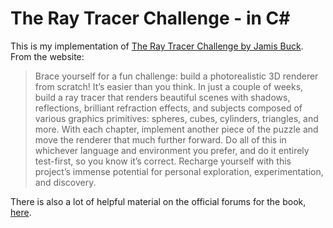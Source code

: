 # The Ray Tracer Challenge - in C\# #

This is my implementation of [The Ray Tracer Challenge by Jamis Buck](https://pragprog.com/book/jbtracer/the-ray-tracer-challenge).  From the website:

> Brace yourself for a fun challenge: build a photorealistic 3D renderer from scratch! It’s easier than you think. In just a couple of weeks, build a ray tracer that renders beautiful scenes with shadows, reflections, brilliant refraction effects, and subjects composed of various graphics primitives: spheres, cubes, cylinders, triangles, and more. With each chapter, implement another piece of the puzzle and move the renderer that much further forward. Do all of this in whichever language and environment you prefer, and do it entirely test-first, so you know it’s correct. Recharge yourself with this project’s immense potential for personal exploration, experimentation, and discovery.

There is also a lot of helpful material on the official forums for the book, [here](https://ray-tracer-challenge.boards.net/).
